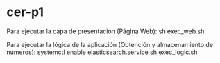 # cer-p1

Para ejecutar la capa de presentación (Página Web):
    sh exec_web.sh

Para ejecutar la lógica de la aplicación (Obtención y almacenamiento de números):
    systemctl enable elasticsearch.service 
    sh exec_logic.sh

